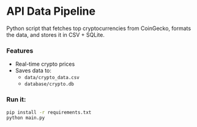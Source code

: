 # API Data Pipeline

Python script that fetches top cryptocurrencies from CoinGecko, formats the data, and stores it in CSV + SQLite.

### Features
- Real-time crypto prices
- Saves data to:
  - `data/crypto_data.csv`
  - `database/crypto.db`

### Run it:
```bash
pip install -r requirements.txt
python main.py
